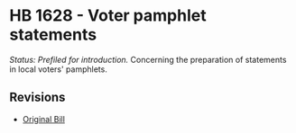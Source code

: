 # HB 1628 - Voter pamphlet statements
*Status: Prefiled for introduction.*
Concerning the preparation of statements in local voters' pamphlets.

## Revisions
* [Original Bill](1/)